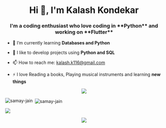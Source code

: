 <h1 align="center">Hi 👋, I'm Kalash Kondekar</h1>
<h3 align="center">I'm a coding enthusiast who love coding in **Python** and working on **Flutter**</h3>


- 🌱 I’m currently learning **Databases and Python**
  
- 👯 I like to develop projects using **Python and SQL**
  
- 📫 How to reach me: kalash.k116@gmail.com
  
- ⚡ I love Reading a books, Playing musical instruments and learning **new things**


<p align="center">
  <a href="https://skillicons.dev">
    <img src="https://skillicons.dev/icons?i=python,mysql,sqlite,git,github,pyspark,deep learning" />
  </a>
</p>

<p><img align="left" src="https://github-readme-stats.vercel.app/api/top-langs?username=kalashk116&show_icons=true&locale=en&layout=compact" alt="samay-jain" /></p>

<p>&nbsp;<img align="center" src="https://github-readme-stats.vercel.app/api?username=kalashk116&show_icons=true&locale=en" alt="samay-jain" /></p>

<p><img align="center" src="http://github-profile-summary-cards.vercel.app/api/cards/profile-details?username=kalashk116&theme=nord_dark"/></p>


<p align="center">
  <a href="https://visitcount.itsvg.in">
    <img src="https://visitcount.itsvg.in/api?id=kalashk116&label=Profile%20Views&color=9&icon=9&pretty=true" />
  </a>
</p>
